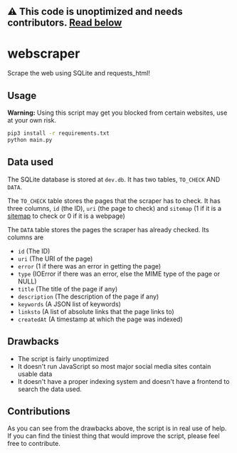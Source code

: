 ## ⚠️ This code is unoptimized and needs contributors. [Read below](#drawbacks)

# webscraper
Scrape the web using SQLite and requests_html! 

## Usage
**Warning:** Using this script may get you blocked from certain websites, use at your own risk.
```sh
pip3 install -r requirements.txt
python main.py
```

## Data used
The SQLite database is stored at `dev.db`.
It has two tables, `TO_CHECK` AND `DATA`.

The `TO_CHECK` table stores the pages that the scraper has to check.
It has three columns, `id` (the ID), `uri` (the page to check) and `sitemap` (1 if it is a [sitemap](https://developers.google.com/search/docs/crawling-indexing/sitemaps/overview) to check or 0 if it is a webpage)

The `DATA` table stores the pages the scraper has already checked.
Its columns are
- `id` (The ID)
- `uri` (The URI of the page)
- `error` (1 if there was an error in getting the page)
- `type` (IOError if there was an error, else the MIME type of the page or NULL)
- `title` (The title of the page if any)
- `description` (The description of the page if any)
- `keywords` (A JSON list of keywords)
- `linksto` (A list of absolute links that the page links to)
- `createdAt` (A timestamp at which the page was indexed)

## Drawbacks
- The script is fairly unoptimized
- It doesn't run JavaScript so most major social media sites contain usable data
- It doesn't have a proper indexing system and doesn't have a frontend to search the data used.

## Contributions
As you can see from the drawbacks above, the script is in real use of help. If you can find the tiniest thing that would improve the script, please feel free to contribute.
